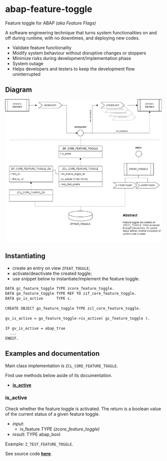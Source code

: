 # abap-feature-toggle
Feature toggle for ABAP _(aka Feature Flags)_

A software engineering technique that turns system functionalities on and off during runtime, with no downtimes, and deploying new codes.

- Validate feature functionality
- Modify system behaviour without disruptive changes or stoppers
- Minimize risks during development/implementation phase
- System outage
- Helps developers and testers to keep the development flow uninterrupted

## Diagram

<p align="center">
<img src=".images/img-01.png">
</p>

## Instantiating

- create an entry on view `ZFEAT_TOGGLE`;
- activate/deactivate the created toggle;
- use snippet below to instantiate/implement the feature toggle.

```abap
DATA gc_feature_toggle TYPE zcore_feature_toggle.
DATA go_feature_toggle TYPE REF TO zif_core_feature_toggle.
DATA gv_is_active      TYPE c.

CREATE OBJECT go_feature_toggle TYPE zcl_core_feature_toggle.

gv_is_active = go_feature_toggle->is_active( gc_feature_toggle ).

IF gv_is_active = abap_true
  ...
ENDIF.
```

## Examples and documentation

Main class implementation is `ZCL_CORE_FEATURE_TOGGLE`.

Find use methods below aside of its documentation.

- [**is_active**](#is_active)

### is_active

Check whether the feature toggle is activated. The return is a boolean value of the current status of a given feature toggle.

- _input_: 
  - iv_feature _TYPE (zcore_feature_toggle)_
- _result_: TYPE abap_bool

Example: `Z_TEST_FEATURE_TOGGLE`. 

See source code [**here**](src/z_test_feature_toggle.prog.abap).
